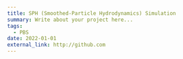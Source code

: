```yaml
---
title: SPH (Smoothed-Particle Hydrodynamics) Simulation
summary: Write about your project here...
tags:
  - PBS
date: 2022-01-01
external_link: http://github.com
---
```

